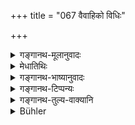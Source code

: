 +++
title = "067 वैवाहिको विधिः"

+++

<details><summary>गङ्गानथ-मूलानुवादः</summary>

For females the Rites of marriage have been ordained to be their ‘Vedic Sacrament,’ the serving of the husbands their ‘residence with the Teacher,’ and the household-duties their ‘tending of fire.’—(67)
</details>

<details><summary>मेधातिथिः</summary>

वैवाहिको विधिः स्त्रीणां  
संस्कारो वैदिकः स्मृतः ।  
पतिसेवा गुरौ वासो  
गृहार्थो ऽग्नि-परिक्रिया  ॥ २.६७ ॥+++(5)+++
</details>

<details><summary>गङ्गानथ-भाष्यानुवादः</summary>

The ceremony called ‘*Upanaya*,’ ‘Initiation,’ has been called ‘Vedic,’ because it is gone through for the purpose of studying the Veda. This ceremony, in the case of females, consists of the ‘Rites of marriage,’—*i.e*., those rites that are accomplished by means of marriage. Thus, since ‘marriage’ has been prescribed for them in place of the ‘Initiation,’ the former has been described here as becoming the latter; and this can preclude the necessity of ‘Initiation’ only if the purposes of this latter were taken as served by the ‘marriage.’

*Objection*.—“Well, the Initiation may be excluded from women, but the
study of the Veda and the keeping of the observances have still got to be performed.”

With a view to preclude these two also, the Text adds—

‘*The serving of husband is their residence with the Teacher*.’ When the woman *serves*—attends upon and reveres her husband, she does what is meant to bo accomplished by ‘Residence with the Teacher.’ The study of the Veda could be done by the woman only if she resided with the Teacher; and as there is no ‘Residence with the Teacher’ in her case, how can there be any studying of the Veda? ‘*Household duties*’;—all that she does in the course of her household work,—*e.g*., cooking, getting together of articles for household use, general supervision, and so forth, which are going to be described in discourse IX, ‘the husband should employ her in saving wealth &c., &c.’ (9.11). These household duties are for the woman what the ‘bringing of fuel’ in the morning and evening is for the Religious Student (male). The term ‘*tending of*
*fire*’ stands for all the observances and vows that the student keeps.

By reason of the ‘Marriage’ having taken the place of the ‘Initiatory Ceremony’ (for women), it follows that, just as in the case of men, all the ordinances of Śruti and Smṛti and custom become binding upon him after the Initiatory Ceremony, before which they are free to do what they like, and are unfit for any religious duties,—so for women, there is freedom of action before Marriage, after which they become subject to the ordinances of Śrutis and Smṛtis.

Or, we may interpret the text as follows:—Marriage constitutes the Vedic Sacrament—*i.e*., TJpanayana—for females; even though marriage is not really the Upanayana, yet it is spoken of as such attributively. The question arising as to whence lies the similarity by virtue of which Marriage is spoken of as Upanayana, the text adds—‘*the serving of the husband* &c., &c.’—(67)

The next verse sums up the contents of the section—
</details>

<details><summary>गङ्गानथ-टिप्पन्यः</summary>

‘*Vaivāhikovidhiḥ*’—‘Sacrament performed with Vedic texts’ (Nandana and
Rāghavānanda);—‘Sacrament for the purpose of learning the Veda’
(Medhātithi and Nārāyaṇa).

This verse has been quotçd in *Gadādharapaddhati* (Kālasāra, p. 220) to
the effect that for women *Marriage* itself is *Upanayana*;—in
*Smṛticandrikā* (Saṃskāra, p. 61), which notes that for women,
‘attending’ on husband takes the place of ‘service of the teacher,’ and
‘household duties’ take the place of ‘tending the fire,’ and that for
girls also, before marriage, there are no restrictions regarding food
and other tilings;—and in *Vīramitrodaya* (Saṃskāra, pp. 403-4), where
it is discussed along with the preceding verse (see note on 66). This
verse has been taken as excluding women from *Upanayana*, entirely. But
the author points out that this is not right; and he sets forth his
well-considered opinion at the end (see note on 66); and the present
verse he takes only as laying down a substitute for the Upanayana in the
case of those women who are not *Brahmavādinīs*.

*Vīramitrodaya* proceeds to explain the verse to mean that ‘*vaidikaḥ
saṃskāraḥ*’—‘the sacrament which is gone through for the purpose of
studying the Veda,’—*i. e*., Upanayana—consists, in the case of women,
in the ‘rites of marriage’; *i. e*., consecration brought about by the
marriage-rites, as has been “declared’ by the ancients. It points out
that such is the meaning of the verse with the words ‘*Saṃskāro vaidikaḥ
smṛtaḥ*’ as read by Medhātithi; but *Mitākṣarā* and other works adopt
the reading ‘*aupanāyanikaḥ smṛtaḥ*’ instead of ‘*saṃskāro vaidikaḥ
smṛtaḥ*’, which means that marriage rites *serve the purpose of
Upanayana rite*; so that marriage would be for women what *Upanayana* is
for men.

This verse is quoted also in *Madanapārijāta* (p. 37), which also adopts
the reading ‘*aupanāyanikaḥ smṛtaḥ*.’
</details>

<details><summary>गङ्गानथ-तुल्य-वाक्यानि</summary>

*Viṣṇu-Smṛti*, 22.32.—‘For women Marriage is the sacrament.’

*Vìsmt-Smṛti*, 27-15.—‘The Marriage of women is with mantras.’

*Yājñavalkya*, 1.13.—‘For women, Marriage is with mantras.’

*Yama* (Vīramitrodaya-Saṃskāra, p. 402).—‘In former times, for girls
also there was Upanayana, also the teaching of the Veda and the
pronouncing of the Sāvitrī. But she should be taught by her father,
uncle or brother, none else. For the girl, alms-begging is to be done in
her own home; and she should avoid the skin, the rags and also matted
locks.’
</details>

<details><summary>Bühler</summary>

067	The nuptial ceremony is stated to be the Vedic sacrament for women (and to be equal to the initiation), serving the husband (equivalent to) the residence in (the house of the) teacher, and the household duties (the same) as the (daily) worship of the sacred fire.
</details>
